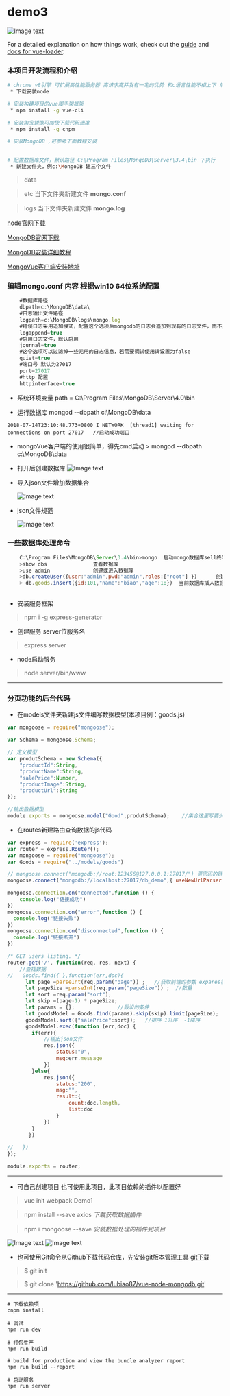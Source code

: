 # demo3
![Image text](https://github.com/lubiao87/img/blob/master/index.png)

For a detailed explanation on how things work, check out the [guide](http://vuejs-templates.github.io/webpack/) and [docs for vue-loader](http://vuejs.github.io/vue-loader).


### 本项目开发流程和介绍

```bash
# chrome v8引擎 可扩展高性能服务器 高请求高并发有一定的优势 和c语言性能不相上下 单线程 js开发后端服务 非阻塞io  common规范
 * 下载安装node 

# 安装构建项目的vue脚手架框架
 * npm install -g vue-cli 

# 安装淘宝镜像可加快下载代码速度 
 * npm install -g cnpm

# 安装MongoDB ,可参考下面教程安装
 

# 配置数据库文件，默认路径 C:\Program Files\MongoDB\Server\3.4\bin 下执行
 * 新建文件夹，例c:\MongoDB 建三个文件
 ```
   > data

   > etc   当下文件夹新建文件 **mongo.conf**

   > logs  当下文件夹新建文件 **mongo.log**

[node官网下载](http://nodejs.cn/download/)  

[MongoDB官网下载]( https://www.mongodb.com/download-center#community)  

[MongoDB安装详细教程]( https://www.cnblogs.com/jacksoft/p/6910709.html)  

[MongoVue客户端安装地址]( http://mongovue.software.informer.com/download/)  

### 编辑mongo.conf 内容 根据win10 64位系统配置
```javascript
    #数据库路径  
    dbpath=c:\MongoDB\data\  
    #日志输出文件路径
    logpath=c:\MongoDB\logs\mongo.log
    #错误日志采用追加模式，配置这个选项后mongodb的日志会追加到现有的日志文件，而不是从新创建一个新文件
    logappend=true
    #启用日志文件，默认启用
    journal=true
    #这个选项可以过滤掉一些无用的日志信息，若需要调试使用请设置为false
    quiet=true
    #端口号 默认为27017
    port=27017
    #http 配置
    httpinterface=true
```

 * 系统环境变量
  path = C:\Program Files\MongoDB\Server\4.0\bin

 * 运行数据库 
  mongod --dbpath c:\MongoDB\data 

`
2018-07-14T23:10:48.773+0800 I NETWORK  [thread1] waiting for connections on port 27017   //启动成功端口
`

  * mongoVue客户端的使用很简单，得先cmd启动  > mongod --dbpath c:\MongoDB\data 
  * 打开后创建数据库
     ![Image text](https://github.com/lubiao87/img/blob/master/mongovue1.png)

  * 导入json文件增加数据集合

    ![Image text](https://github.com/lubiao87/img/blob/master/mongo_import.png)
  
  * json文件规范
  
    ![Image text](https://github.com/lubiao87/img/blob/master/index.png)


  ### 一些数据库处理命令

```javascript
    C:\Program Files\MongoDB\Server\3.4\bin>mongo  启动mongo数据库sell终端	
    >show dbs 				查看数据库   
    >use admin              创建或进入数据库  	
    >db.createUser({user:"admin",pwd:"admin",roles:["root"] })		创建超级管理员					
    > db.goods.insert({id:101,"name":"biao","age":18})	当前数据库插入数据	   	
    
```

 * 安装服务框架
  > npm i -g express-generator

 * 创建服务 server位服务名

 > express server

 * node启动服务

 > node server/bin/www

***

 ### 分页功能的后台代码

 * 在models文件夹新建js文件编写数据模型(本项目例：goods.js)

```javascript
var mongoose = require("mongoose");

var Schema = mongoose.Schema;

// 定义模型
var produtSchema = new Schema({
    "productId":String,
    "productName":String,
    "salePrice":Number,
    "productImage":String,
    "productUrl":String
});

//输出数据模型
module.exports = mongoose.model("Good",produtSchema);    //集合这里写要少个s

```

 * 在routes新建路由查询数据的js代码

```javascript
var express = require('express');
var router = express.Router();
var mongoose = require("mongoose");
var Goods = require("../models/goods")

// mongoose.connect("mongodb://root:123456@127.0.0.1:27017/") 带密码的链接数据库
mongoose.connect("mongodb://localhost:27017/db_demo",{ useNewUrlParser: true });

mongoose.connection.on("connected",function () {
    console.log("链接成功")
})
mongoose.connection.on("error",function () {
  console.log("链接失败")
})
mongoose.connection.on("disconnected",function () {
  console.log("链接断开")
})

/* GET users listing. */
router.get('/', function(req, res, next) {
    //查找数据
//   Goods.find({ },function(err,doc){
      let page =parseInt(req.param("page")) ;   //获取前端的参数 expares框架
      let pageSize =parseInt(req.param("pageSize")) ;  //数量
      let sort =req.param("sort");    
      let skip =(page-1) * pageSize;
      let params = {};              //假设的条件
      let goodsModel = Goods.find(params).skip(skip).limit(pageSize);   //查找所有数据skip()跳过N条
      goodsModel.sort({"salePrice":sort});   //排序 1升序  -1降序
      goodsModel.exec(function (err,doc) { 
        if(err){
            //输出json文件
            res.json({
                status:"0",
                msg:err.message
            })
        }else{
            res.json({
                status:"200",
                msg:"",
                result:{
                    count:doc.length,
                    list:doc
                }
            })
        }
       })
   
//   })
});

module.exports = router;


```

***
 * 可自己创建项目 也可使用此项目，此项目依赖的插件以配置好
  > vue init webpack Demo1 

  > npm install --save axios			*下载获取数据插件*

  > npm i mongoose --save				*安装数据处理的插件到项目*



  ![Image text](https://github.com/lubiao87/img/blob/master/v2.png)
  ![Image text](https://github.com/lubiao87/img/blob/master/v3.png)

  
 * 也可使用Git命令从Github下载代码仓库，先安装git版本管理工具
   [git下载]( https://gitforwindows.org/)

 > $ git init

 > $ git clone 'https://github.com/lubiao87/vue-node-mongodb.git'

***
    # 下载依赖项
    cnpm install

    # 调试
    npm run dev

    # 打包生产
    npm run build

    # build for production and view the bundle analyzer report
    npm run build --report

    # 启动服务
    npm run server




